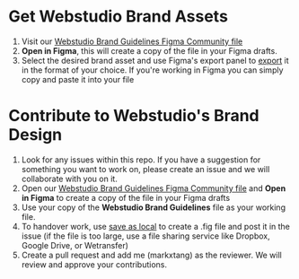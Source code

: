 # Get Webstudio Brand Assets

1. Visit our [Webstudio Brand Guidelines Figma Community file](https://www.figma.com/community/file/1253220655531199360)
2. **Open in Figma**, this will create a copy of the file in your Figma drafts.
3. Select the desired brand asset and use Figma's export panel to [export](https://help.figma.com/hc/en-us/articles/360040028114-Export-from-Figma) it in the format of your choice. If you're working in Figma you can simply copy and paste it into your file

# Contribute to Webstudio's Brand Design

1. Look for any issues within this repo. If you have a suggestion for something you want to work on, please create an issue and we will collaborate with you on it.
2. Open our [Webstudio Brand Guidelines Figma Community file](https://www.figma.com/community/file/1253220655531199360) and **Open in Figma** to create a copy of the file in your Figma drafts
3. Use your copy of the **Webstudio Brand Guidelines** file as your working file. 
4. To handover work, use [save as local](https://help.figma.com/hc/en-us/articles/8403626871063-Save-a-local-copy-of-files) to create a .fig file and post it in the issue (if the file is too large, use a file sharing service like Dropbox, Google Drive, or Wetransfer)
5. Create a pull request and add me (markxtang) as the reviewer. We will review and approve your contributions.
